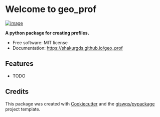 # Welcome to geo_prof


[![image](https://img.shields.io/pypi/v/geo_prof.svg)](https://pypi.python.org/pypi/geo_prof)


**A python package for creating profiles.**


-   Free software: MIT license
-   Documentation: <https://shakurgds.github.io/geo_prof>
    

## Features

-   TODO

## Credits

This package was created with [Cookiecutter](https://github.com/cookiecutter/cookiecutter) and the [giswqs/pypackage](https://github.com/giswqs/pypackage) project template.
